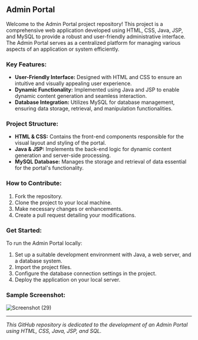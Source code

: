 ## Admin Portal

Welcome to the Admin Portal project repository! This project is a comprehensive web application developed using HTML, CSS, Java, JSP, and MySQL to provide a robust and user-friendly administrative interface. The Admin Portal serves as a centralized platform for managing various aspects of an application or system efficiently.

### Key Features:
- **User-Friendly Interface:** Designed with HTML and CSS to ensure an intuitive and visually appealing user experience.
- **Dynamic Functionality:** Implemented using Java and JSP to enable dynamic content generation and seamless interaction.
- **Database Integration:** Utilizes MySQL for database management, ensuring data storage, retrieval, and manipulation functionalities.

### Project Structure:
- **HTML & CSS:** Contains the front-end components responsible for the visual layout and styling of the portal.
- **Java & JSP:** Implements the back-end logic for dynamic content generation and server-side processing.
- **MySQL Database:** Manages the storage and retrieval of data essential for the portal's functionality.

### How to Contribute:
1. Fork the repository.
2. Clone the project to your local machine.
3. Make necessary changes or enhancements.
4. Create a pull request detailing your modifications.

### Get Started:
To run the Admin Portal locally:
1. Set up a suitable development environment with Java, a web server, and a database system.
2. Import the project files.
3. Configure the database connection settings in the project.
4. Deploy the application on your local server.

### Sample Screenshot:
![Screenshot (29)](https://github.com/deekshatmanhotra/Admin-Portal/assets/160055819/e8279654-ca28-4db1-a5c3-5913a5cea33b)

---

*This GitHub repository is dedicated to the development of an Admin Portal using HTML, CSS, Java, JSP, and SQL.*
